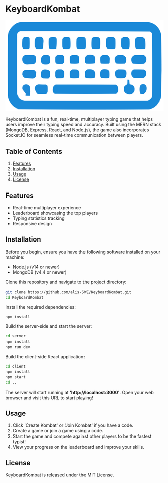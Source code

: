 # KeyboardKombat

![KeyboardKombat Logo](./client/src/assets/logo/KeyboardKombatLogo.svg)

KeyboardKombat is a fun, real-time, multiplayer typing game that helps users improve their typing speed and accuracy. Built using the MERN stack (MongoDB, Express, React, and Node.js), the game also incorporates Socket.IO for seamless real-time communication between players.

## Table of Contents

1. [Features](#features)
2. [Installation](#installation)
3. [Usage](#usage)
4. [License](#license)

## Features

- Real-time multiplayer experience
- Leaderboard showcasing the top players
- Typing statistics tracking
- Responsive design

## Installation

Before you begin, ensure you have the following software installed on your machine:

- Node.js (v14 or newer)
- MongoDB (v4.4 or newer)

Clone this repository and navigate to the project directory:

```bash
git clone https://github.com/alis-SWE/KeyboardKombat.git
cd KeyboardKombat
```

Install the required dependencies:

```bash
npm install
```

Build the server-side and start the server:

```bash
cd server
npm install
npm run dev
```

Build the client-side React application:

```bash
cd client
npm install
npm start
cd ..
```

The server will start running at **'http://localhost:3000'**. Open your web browser and visit this URL to start playing!

## Usage

1. Click 'Create Kombat' or 'Join Kombat' if you have a code.
2. Create a game or join a game using a code.
3. Start the game and compete against other players to be the fastest typist!
4. View your progress on the leaderboard and improve your skills.


## License

KeyboardKombat is released under the MIT License.
